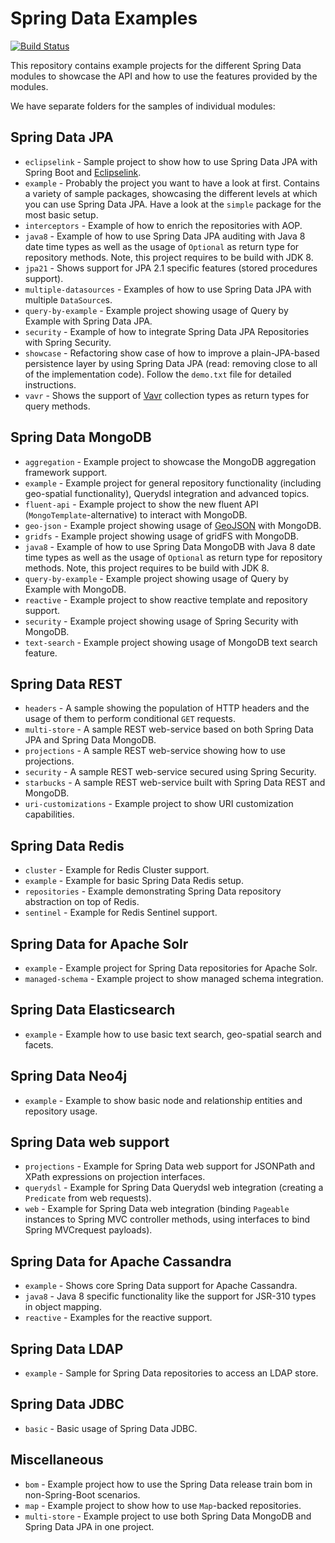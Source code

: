 # Spring Data Examples

[![Build Status](https://travis-ci.org/spring-projects/spring-data-examples.svg?branch=issue%2F%2313)](https://travis-ci.org/spring-projects/spring-data-examples)

This repository contains example projects for the different Spring Data modules to showcase the API and how to use the features provided by the modules.

We have separate folders for the samples of individual modules:

## Spring Data JPA

* `eclipselink` - Sample project to show how to use Spring Data JPA with Spring Boot and [Eclipselink](https://www.eclipse.org/eclipselink/).
* `example` - Probably the project you want to have a look at first. Contains a variety of sample packages, showcasing the different levels at which you can use Spring Data JPA. Have a look at the `simple` package for the most basic setup.
* `interceptors` - Example of how to enrich the repositories with AOP.
* `java8` - Example of how to use Spring Data JPA auditing with Java 8 date time types as well as the usage of `Optional` as return type for repository methods. Note, this project requires to be build with JDK 8.
* `jpa21` - Shows support for JPA 2.1 specific features (stored procedures support).
* `multiple-datasources` - Examples of how to use Spring Data JPA with multiple `DataSource`s.
* `query-by-example` - Example project showing usage of Query by Example with Spring Data JPA.
* `security` - Example of how to integrate Spring Data JPA Repositories with Spring Security.
* `showcase` - Refactoring show case of how to improve a plain-JPA-based persistence layer by using Spring Data JPA (read: removing close to all of the implementation code). Follow the `demo.txt` file for detailed instructions.
* `vavr` - Shows the support of [Vavr](https://vavr.io) collection types as return types for query methods.

## Spring Data MongoDB

* `aggregation` - Example project to showcase the MongoDB aggregation framework support.
* `example` - Example project for general repository functionality (including geo-spatial functionality), Querydsl integration and advanced topics.
* `fluent-api` - Example project to show the new fluent API (`MongoTemplate`-alternative) to interact with MongoDB.
* `geo-json` - Example project showing usage of [GeoJSON](http://geojson.org) with MongoDB.
* `gridfs` - Example project showing usage of gridFS with MongoDB.
* `java8` - Example of how to use Spring Data MongoDB with Java 8 date time types as well as the usage of `Optional` as return type for repository methods. Note, this project requires to be build with JDK 8.
* `query-by-example` - Example project showing usage of Query by Example with MongoDB.
* `reactive` - Example project to show reactive template and repository support.
* `security` - Example project showing usage of Spring Security with MongoDB.
* `text-search` - Example project showing usage of MongoDB text search feature.

## Spring Data REST

* `headers` - A sample showing the population of HTTP headers and the usage of them to perform conditional `GET` requests.
* `multi-store` - A sample REST web-service based on both Spring Data JPA and Spring Data MongoDB.
* `projections` - A sample REST web-service showing how to use projections.
* `security` - A sample REST web-service secured using Spring Security.
* `starbucks` - A sample REST web-service built with Spring Data REST and MongoDB.
* `uri-customizations` - Example project to show URI customization capabilities.

## Spring Data Redis

* `cluster` - Example for Redis Cluster support.
* `example` - Example for basic Spring Data Redis setup.
* `repositories` - Example demonstrating Spring Data repository abstraction on top of Redis.
* `sentinel` - Example for Redis Sentinel support.

## Spring Data for Apache Solr

* `example` - Example project for Spring Data repositories for Apache Solr.
* `managed-schema` - Example project to show managed schema integration.

## Spring Data Elasticsearch

* `example` - Example how to use basic text search, geo-spatial search and facets.

## Spring Data Neo4j

* `example` - Example to show basic node and relationship entities and repository usage.

## Spring Data web support

* `projections` - Example for Spring Data web support for JSONPath and XPath expressions on projection interfaces.
* `querydsl` - Example for Spring Data Querydsl web integration (creating a `Predicate` from web requests).
* `web` - Example for Spring Data web integration (binding `Pageable` instances to Spring MVC controller methods, using interfaces to bind Spring MVCrequest payloads).

## Spring Data for Apache Cassandra

* `example` - Shows core Spring Data support for Apache Cassandra.
* `java8` - Java 8 specific functionality like the support for JSR-310 types in object mapping.
* `reactive` - Examples for the reactive support.

## Spring Data LDAP

* `example` - Sample for Spring Data repositories to access an LDAP store.

## Spring Data JDBC

* `basic` - Basic usage of Spring Data JDBC.

## Miscellaneous

* `bom` - Example project how to use the Spring Data release train bom in non-Spring-Boot scenarios.
* `map` - Example project to show how to use `Map`-backed repositories.
* `multi-store` - Example project to use both Spring Data MongoDB and Spring Data JPA in one project.
